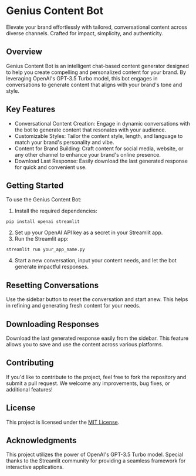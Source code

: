 # Genius Content Bot
Elevate your brand effortlessly with tailored, conversational content across diverse channels. Crafted for impact, simplicity, and authenticity.

## Overview
Genius Content Bot is an intelligent chat-based content generator designed to help you create compelling and personalized content for your brand. By leveraging OpenAI's GPT-3.5 Turbo model, this bot engages in conversations to generate content that aligns with your brand's tone and style.

## Key Features
* Conversational Content Creation: Engage in dynamic conversations with the bot to generate content that resonates with your audience.
* Customizable Styles: Tailor the content style, length, and language to match your brand's personality and vibe.
* Content for Brand Building: Craft content for social media, website, or any other channel to enhance your brand's online presence.
* Download Last Response: Easily download the last generated response for quick and convenient use.

## Getting Started
To use the Genius Content Bot:
1. Install the required dependencies:
```
pip install openai streamlit
```
2. Set up your OpenAI API key as a secret in your Streamlit app.
3. Run the Streamlit app:
```
streamlit run your_app_name.py
```
4. Start a new conversation, input your content needs, and let the bot generate impactful responses.

## Resetting Conversations
Use the sidebar button to reset the conversation and start anew. This helps in refining and generating fresh content for your needs.

## Downloading Responses
Download the last generated response easily from the sidebar. This feature allows you to save and use the content across various platforms.

## Contributing
If you'd like to contribute to the project, feel free to fork the repository and submit a pull request. We welcome any improvements, bug fixes, or additional features!

## License
This project is licensed under the [MIT License](LICENSE).

## Acknowledgments
This project utilizes the power of OpenAI's GPT-3.5 Turbo model.
Special thanks to the Streamlit community for providing a seamless framework for interactive applications.

